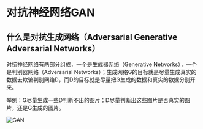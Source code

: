 # 对抗神经网络GAN

## 什么是对抗生成网络（Adversarial Generative Adversarial Networks）
对抗神经网络有两部分组成，一个是生成器网络（Generative Networks），一个是判别器网络（Adversarial Networks）；生成网络G的目标就是尽量生成真实的数据去欺骗判别网络D，而D的目标就是尽量把G生成的数据和真实的数据分别开来。

举例：G尽量生成一些D判断不出的图片；D尽量判断出这些图片是否真实的图片，还是G生成的图片。

![GAN](/imgs/ai/gan/gan.png)

<DocsAD/>